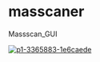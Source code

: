 # masscaner
Massscan_GUI



<a href="https://ibb.co/Fby54XM"><img src="https://i.ibb.co/LzcxdrW/p1-3365883-1e6caede.png" alt="p1-3365883-1e6caede" border="0"></a>
